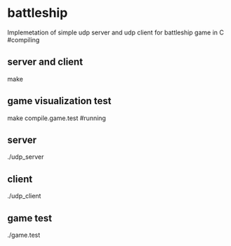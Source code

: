 # battleship
Implemetation of simple udp server and udp client for battleship game in C
#compiling 
## server and client 
make
## game visualization test
make compile.game.test
#running 
## server
./udp_server
## client
./udp_client 
## game test
./game.test
